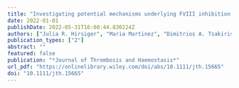 ```yaml
---
title: "Investigating potential mechanisms underlying FVIII inhibition in acquired hemophilia A associated with mRNA COVID-19 vaccines"
date: 2022-01-01
publishDate: 2022-05-31T16:00:44.830224Z
authors: ["Julia R. Hirsiger", "Maria Martinez", "Dimitrios A. Tsakiris", "Micol G. Cittone", "Lukas Graf", "Johannes Oldenburg", "Behnaz Pezeshkpoor", "Mike Recher", "Jens Mueller", "Bernhard Gerber", "Christoph T. Berger"]
publication_types: ["2"]
abstract: ""
featured: false
publication: "*Journal of Thrombosis and Haemostasis*"
url_pdf: "https://onlinelibrary.wiley.com/doi/abs/10.1111/jth.15665"
doi: "10.1111/jth.15665"
---
```


